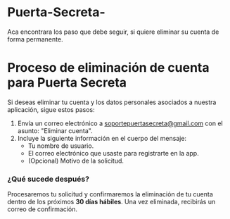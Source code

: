 # Puerta-Secreta-
Aca encontrara los paso que debe seguir, si quiere eliminar su cuenta de forma permanente.

# Proceso de eliminación de cuenta para Puerta Secreta

Si deseas eliminar tu cuenta y los datos personales asociados a nuestra aplicación, sigue estos pasos:

1. Envía un correo electrónico a soportepuertasecreta@gmail.com con el asunto: "Eliminar cuenta".
2. Incluye la siguiente información en el cuerpo del mensaje:
   - Tu nombre de usuario.
   - El correo electrónico que usaste para registrarte en la app.
   - (Opcional) Motivo de la solicitud.

### ¿Qué sucede después?
Procesaremos tu solicitud y confirmaremos la eliminación de tu cuenta dentro de los próximos **30 días hábiles**. Una vez eliminada, recibirás un correo de confirmación.

